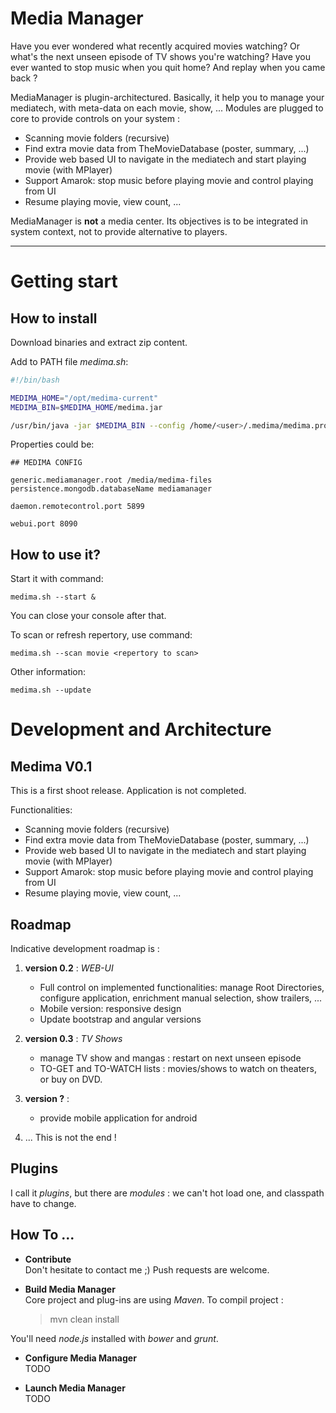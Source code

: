 # Media Manager

Have you ever wondered what recently acquired movies watching? Or what's the next unseen episode of TV shows you're watching? Have you ever wanted to stop music when you quit home? And replay when you came back ?

MediaManager is plugin-architectured. Basically, it help you to manage your mediatech, with meta-data on each movie, show, ... Modules are plugged to core to provide controls on  your system :

 - Scanning movie folders (recursive)
 - Find extra movie data from TheMovieDatabase (poster, summary, ...)
 - Provide web based UI to navigate in the mediatech and start playing movie (with MPlayer)
 - Support Amarok: stop music before playing movie and control playing from UI
 - Resume playing movie, view count, ...

MediaManager is __not__ a media center. Its objectives is to be integrated in system context, not to provide alternative to players.

------------------------------------------
# Getting start

## How to install

Download binaries and extract zip content.

Add to PATH file _medima.sh_:
```bash
#!/bin/bash

MEDIMA_HOME="/opt/medima-current"
MEDIMA_BIN=$MEDIMA_HOME/medima.jar

/usr/bin/java -jar $MEDIMA_BIN --config /home/<user>/.medima/medima.properties $*
```

Properties could be:

```properties
## MEDIMA CONFIG

generic.mediamanager.root /media/medima-files
persistence.mongodb.databaseName mediamanager

daemon.remotecontrol.port 5899

webui.port 8090
```

## How to use it?

Start it with command:
```
medima.sh --start &
```

You can close your console after that.

To scan or refresh repertory, use command:
```
medima.sh --scan movie <repertory to scan>
```

Other information:
```
medima.sh --update
```

# Development and Architecture

## Medima V0.1

This is a first shoot release. Application is not completed.

Functionalities:
 - Scanning movie folders (recursive)
 - Find extra movie data from TheMovieDatabase (poster, summary, ...)
 - Provide web based UI to navigate in the mediatech and start playing movie (with MPlayer)
 - Support Amarok: stop music before playing movie and control playing from UI
 - Resume playing movie, view count, ...

## Roadmap

Indicative development roadmap is :

1. __version 0.2__ : _WEB-UI_
	- Full control on implemented functionalities: manage Root Directories, configure application, enrichment manual selection,
	show trailers, ...
	- Mobile version: responsive design
	- Update bootstrap and angular versions

1. __version 0.3__ : _TV Shows_
	- manage TV show and mangas : restart on next unseen episode
	- TO-GET and TO-WATCH lists : movies/shows to watch on theaters, or buy on DVD.

1. __version ?__ : 
	- provide mobile application for android

1. ... This is not the end !

## Plugins

I call it _plugins_, but there are _modules_ : we can't hot load one, and classpath have to change.

## How To ...

* __Contribute__	
	Don't hesitate to contact me ;) Push requests are welcome.

* __Build Media Manager__	
	Core project and plug-ins are using _Maven_. To compil project :
  
	> mvn clean install

You'll need _node.js_ installed with _bower_ and _grunt_.

* __Configure Media Manager__	
	TODO

* __Launch Media Manager__	
	TODO




